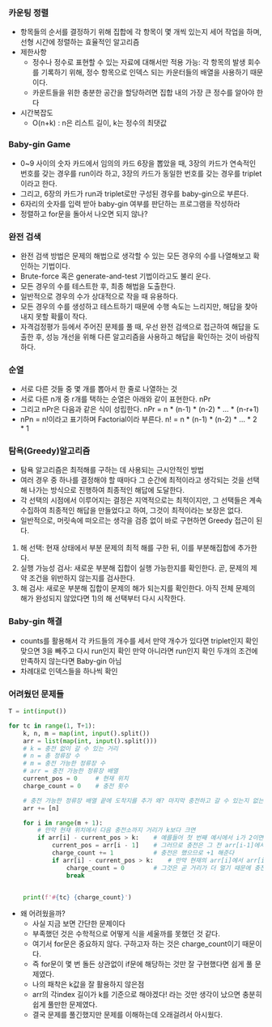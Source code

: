 ### 카운팅 정렬
- 항목들의 순서를 결정하기 위해 집합에 각 항목이 몇 개씩 있는지 세어 작업을 하며, 선형 시간에 정렬하는 효율적인 알고리즘
- 제한사항
    - 정수나 정수로 표현할 수 있는 자료에 대해서만 적용 가능: 각 항목의 발생 회수를 기록하기 위해, 정수 항목으로 인덱스 되는 카운터들의 배열을 사용하기 때문이다.
    - 카운트들을 위한 충분한 공간을 할당하려면 집합 내의 가장 큰 정수를 알아야 한다
- 시간복잡도
    - O(n+k) : n은 리스트 길이, k는 정수의 최댓값

### Baby-gin Game

- 0~9 사이의 숫자 카드에서 임의의 카드 6장을 뽑았을 때, 3장의 카드가 연속적인 번호를 갖는 경우를 run이라 하고, 3장의 카드가 동일한 번호를 갖는 경우를 triplet이라고 한다.
- 그리고, 6장의 카드가 run과 triplet로만 구성된 경우를 baby-gin으로 부른다.
- 6자리의 숫자를 입력 받아 baby-gin 여부를 판단하는 프로그램을 작성하라
- 정렬하고 for문을 돌아서 나오면 되지 않나?

### 완전 검색

- 완전 검색 방법은 문제의 해법으로 생각할 수 있는 모든 경우의 수를 나열해보고 확인하는 기법이다.
- Brute-force 혹은 generate-and-test 기법이라고도 불리 운다.
- 모든 경우의 수를 테스트한 후, 최종 해법을 도출한다.
- 일반적으로 경우의 수가 상대적으로 작을 때 유용하다.
- 모든 경우의 수를 생성하고 테스트하기 때문에 수행 속도는 느리지만, 해답을 찾아내지 못할 확률이 작다.
- 자격검정평가 등에서 주어진 문제를 풀 때, 우선 완전 검색으로 접근하여 해답을 도출한 후, 성능 개선을 위해 다른 알고리즘을 사용하고 해답을 확인하는 것이 바람직하다.

### 순열

- 서로 다른 것들 중 몇 개를 뽑아서 한 줄로 나열하는 것
- 서로 다른 n개 중 r개를 택하는 순열은 아래와 같이 표현한다.
nPr
- 그리고 nPr은 다음과 같은 식이 성립한다.
nPr = n * (n-1) * (n-2) * … * (n-r+1)
- nPn = n!이라고 표기하며 Factorial이라 부른다.
n! = n * (n-1) * (n-2) * … * 2 * 1

### 탐욕(Greedy)알고리즘

- 탐욕 알고리즘은 최적해를 구하는 데 사용되는 근시안적인 방법
- 여러 경우 중 하나를 결정해야 할 때마다 그 순간에 최적이라고 생각되는 것을 선택해 나가는 방식으로 진행하여 최종적인 해답에 도달한다.
- 각 선택의 시점에서 이루어지는 결정은 지역적으로는 최적이지만, 그 선택들은 계속 수집하여 최종적인 해답을 만들었다고 하여, 그것이 최적이라는 보장은 없다.
- 일반적으로, 머릿속에 떠오르는 생각을 검증 없이 바로 구현하면 Greedy 접근이 된다.
1. 해 선택: 현재 상태에서 부분 문제의 최적 해를 구한 뒤, 이를 부분해집합에 추가한다.
2. 실행 가능성 검사: 새로운 부분해 집합이 실행 가능한지를 확인한다. 곧, 문제의 제약 조건을 위반하지 않는지를 검사한다.
3. 해 검사: 새로운 부분해 집합이 문제의 해가 되는지를 확인한다. 아직 전체 문제의 해가 완성되지 않았다면 1)의 해 선택부터 다시 시작한다.

### Baby-gin 해결

- counts를 활용해서 각 카드들의 개수를 세서 만약 개수가 있다면 triplet인지 확인 맞으면 3을 빼주고 다시 run인지 확인 만약 아니라면 run인지 확인 두개의 조건에 만족하지 않는다면 Baby-gin 아님
- 차례대로 인덱스들을 하나씩 확인


### 어려웠던 문제들
```python
T = int(input())

for tc in range(1, T+1):
    k, n, m = map(int, input().split())
    arr = list(map(int, input().split()))
    # k = 충전 없이 갈 수 있는 거리
    # n = 총 정류장 수
    # m = 충전 가능한 정류장 수
    # arr = 충전 가능한 정류장 배열
    current_pos = 0     # 현재 위치
    charge_count = 0    # 충전 횟수

    # 충전 가능한 정류장 배열 끝에 도착지를 추가 왜? 마지막 충전하고 갈 수 있는지 없는지 확인해야하니까
    arr += [n]

    for i in range(m + 1):
        # 만약 현재 위치에서 다음 충전소까지 거리가 k보다 크면
        if arr[i] - current_pos > k:    # 예를들어 첫 번째 예시에서 i가 2이면 5이므로 5 - 0 은 3보다 크므로 if문에 들어온다
            current_pos = arr[i - 1]    # 그러므로 충전은 그 전 arr[i-1]에서 해야하니 현재 위치를 arr[i-1]로 만든다
            charge_count += 1           # 충전은 했으므로 +1 해준다
            if arr[i] - current_pos > k:    # 만약 현재의 arr[i]에서 arr[i-1]에 해당하는 현재 위치를 뺏을때 k보다 크다면
                charge_count = 0        # 그것은 곧 거리가 더 멀기 때문에 충전을 하지 못하는 상태가 된다.
                break


    print(f'#{tc} {charge_count}')
```
- 왜 어려웠을까?
    - 사실 지금 보면 간단한 문제이다
    - 부족했던 것은 수학적으로 어떻게 식을 세울까를 못했던 것 같다.
    - 여기서 for문은 중요하지 않다. 구하고자 하는 것은 charge_count이기 때문이다.
    - 즉 for문이 몇 번 돌든 상관없이 if문에 해당하는 것만 잘 구현했다면 쉽게 풀 문제였다.
    - 나의 패착은 k값을 잘 활용하지 않은점
    - arr의 각index 길이가 k를 기준으로 해야겠다! 라는 것만 생각이 났으면 충분히 쉽게 풀만한 문제였다.
    - 결국 문제를 풀긴했지만 문제를 이해하는데 오래걸려서 아시웠다.